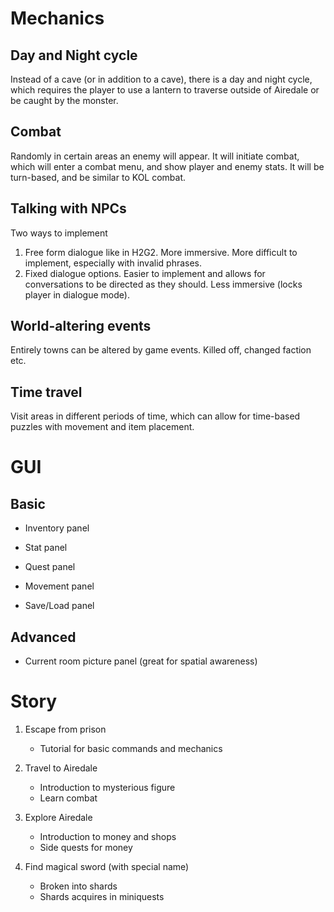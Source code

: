 # Mechanics
## Day and Night cycle
Instead of a cave (or in addition to a cave), there is a day and night cycle, which requires the player to use a lantern to traverse outside of Airedale or be caught by the monster.
## Combat
Randomly in certain areas an enemy  will appear. It will initiate combat, which will enter a combat menu, and show player and enemy stats. It will be turn-based, and be similar to KOL combat.
## Talking with NPCs
Two ways to implement
1. Free form dialogue like in H2G2. More immersive. More difficult to implement, especially with invalid phrases.
2. Fixed dialogue options. Easier to implement and allows for conversations to be directed as they should. Less immersive (locks player in dialogue mode).
## World-altering events
Entirely towns can be altered by game events. Killed off, changed faction etc.
## Time travel
Visit areas in different periods of time, which can allow for time-based puzzles with movement and item placement.

# GUI
## Basic
- Inventory panel

- Stat panel

- Quest panel

- Movement panel

- Save/Load panel
## Advanced
- Current room picture panel (great for spatial awareness)

# Story
1. Escape from prison
    - Tutorial for basic commands and mechanics

2. Travel to Airedale
    - Introduction to mysterious figure
    - Learn combat

3. Explore Airedale
    - Introduction to money and shops
    - Side quests for money

4. Find magical sword (with special name)
    - Broken into shards
    - Shards acquires in miniquests
